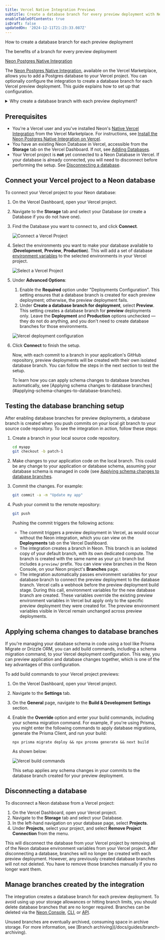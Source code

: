 ```yaml
---
title: Vercel Native Integration Previews
subtitle: Create a database branch for every preview deployment with Neon's native Vercel integration 
enableTableOfContents: true
isDraft: false
updatedOn: '2024-12-11T21:23:33.087Z'
---
```


<InfoBlock>
<DocsList title="What you will learn:">
<p>How to create a database branch for each preview deployment</p>
<p>The benefits of a branch for every preview deployment</p>
</DocsList>

<DocsList title="Related topics" theme="docs">
<a href="/docs/guides/vercel-native-integration">Neon Postgres Native Integration</a>
</DocsList>
</InfoBlock>

The [Neon Postgres Native Integration](https://vercel.com/marketplace/neon), available on the Vercel Marketplace, allows you to add a Postgres database to your Vercel project. You can optionally configure the integration to create a database branch for each Vercel preview deployment. This guide explains how to set up that configuration.

<details>
<summary>Why create a database branch with each preview deployment?</summary>

- **Each preview deployment gets its own database**: Every Vercel preview deployment has its own dedicated database branch, keeping environments isolated.

- **No more shared database problems**: Using a single shared database can lead to issues across all preview deployments if something goes wrong. With branches, each preview has its own independent database.

- **Easier debugging and testing**: Database branches let you preview schema changes and migrations in isolation, so issues don’t spill over into other environments.

- **No need to set up preview databases manually**: Neon branches are created instantly as copies of the parent database, saving you the hassle of seeding data or setting up databases from scratch.

- **Works automatically with Vercel**: The integration connects Neon database branches to Vercel preview deployments and sets the environment variables for you.

- **Great for teams**: Isolated branches let team members test their changes independently without stepping on each other’s toes.

- **Automatic schema migrations**: You can add database migration commands to your Vercel deployment setup to apply schema changes to your database branch automatically with each preview deployment.

</details>

## Prerequisites

- You're a Vercel user and you've installed Neon's [Native Vercel Integration](https://vercel.com/marketplace/neon) from the Vercel Marketplace. For instructions, see [Install the Neon Postgres Native Integration on Vercel](/docs/guides/vercel-native-integration).
- You have an existing Neon Database in Vercel, accessible from the **Storage** tab on the Vercel Dashboard. If not, see [Adding Databases](/docs/guides/vercel-native-integration#adding-more-databases).
- Your Vercel project is **not** yet connected to a Neon Database in Vercel. If your database is already connected, you will need to disconnect before performing the setup. See [Disconnecting a database](#disconnecting-a-database).

## Connect your Vercel project to a Neon database 

To connect your Vercel project to your Neon database:

1. On the Vercel Dashboard, open your Vercel project. 
2. Navigate to the **Storage** tab and select your Database (or create a Database if you do not have one).
2. Find the Database you want to connect to, and click **Connect**.

    ![Connect a Vercel Project](/docs/guides/vercel_native_connect_project.png)

3. Select the environments you want to make your database available to (**Development**, **Preview**, **Production**). This will add a set of database [environment variables](/docs/guides/vercel-native-integration#environment-variables-set-by-the-integration) to the selected environments in your Vercel project.

    ![Select a Vercel Project](/docs/guides/vercel_native_select_environments.png)

4. Under **Advanced Options**:
    1. Enable the **Required** option under "Deployments Configuration". This setting ensures that a database branch is created for each preview deployment; otherwise, the preview deployment fails.
    1. Under **Create a database branch for deployment**, select **Preview**. This setting creates a database branch for **preview** deployments only. Leave the **Deployment** and **Production** options unchecked — they do not do anything, and you don't need to create database branches for those environments.

    ![Vercel deployment configuration](/docs/guides/vercel_native_deployments_configuration.png)

5. Click **Connect** to finish the setup.

    Now, with each commit to a branch in your application's GitHub repository, preview deployments will be created with their own isolated database branch. You can follow the steps in the next section to test the setup.
    
    <Admonition type="tip">
    To learn how you can apply schema changes to database branches automatically, see [Applying schema changes to database branches](#applying-schema-changes-to-database-branches). 
    </Admonition> 

## Testing the database branching setup

After enabling database branches for preview deployments, a database branch is created when you push commits on your local git branch to your source code repository. To see the integration in action, follow these steps:

1. Create a branch in your local source code repository.

   ```bash
   cd myapp
   git checkout -b patch-1
   ```

2. Make changes to your application code on the local branch. This could be any change to your application or database schema, assuming your database schema is managed in code (see [Applying schema changes to database branches](#applying-schema-changes-to-database-branches).
3. Commit the changes. For example:

   ```bash
   git commit -a -m "Update my app"
   ```

4. Push your commit to the remote repository:

   ```bash
   git push
   ```

   Pushing the commit triggers the following actions:

   - The commit triggers a preview deployment in Vercel, as would occur without the Neon integration, which you can view on the **Deployments** tab on the Vercel Dashboard.
   - The integration creates a branch in Neon. This branch is an isolated copy of your default branch, with its own dedicated compute. The branch is created with the same name as your `git` branch but includes a `preview/` prefix. You can view view branches in the Neon Console, on your Neon project's **Branches** page.
   - The integration automatically passes environment variables for your database branch to connect the preview deployment to the database branch.
        <Admonition type="info" title="How are database variables set for preview deployments?">
        Vercel calls a webhook before the preview deployment build stage. During this call, environment variables for the new database branch are created. These variables override the existing preview environment variables in Vercel but apply only to the specific preview deployment they were created for. The preview environment variables visible in Vercel remain unchanged across preview deployments.
        </Admonition>

## Applying schema changes to database branches

If you're managing your database schema in code using a tool like Prisma Migrate or Drizzle ORM, you can add build commands, including a schema migration command, to your Vercel deployment configuration. This way, you can preview application and database changes together, which is one of the key advantages of this configuration.

To add build commands to your Vercel project previews:

1. On the Vercel Dashboard, open your Vercel project.
2. Navigate to the **Settings** tab.
3. On the **General** page, navigate to the **Build & Development Settings** section.
4. Enable the **Override** option and enter your build commands, including your schema migration command. For example, if you're using Prisma, you might enter the following commands to apply database migrations, generate the Prisma Client, and run your build:

    ```text
    npx prisma migrate deploy && npx prosma generate && next build
    ```

    As shown below:

    ![Vercel build commands](/docs/guides/vercel_build_command.png)

    This setup applies any schema changes in your commits to the database branch created for your preview deployment.

## Disconnecting a database

To disconnect a Neon database from a Vercel project:

1. On the Vercel Dashboard, open your Vercel project. 
2. Navigate to the **Storage** tab and select your Database.
3. In the left-hand navigation on your database page, select **Projects**.
4. Under **Projects**, select your project, and select **Remove Project Connection** from the menu.

This will disconnect the database from your Vercel project by removing all of the Neon database environment variables from your Vercel project. After disconnecting a database, branches will no longer be created with each preview deployment. However, any previously created database branches will not not deleted. You have to remove those branches manually if you no longer want them.

## Manage branches created by the integration

The integration creates a database branch for each preview deployment. To avoid using up your storage allowances or hitting branch limits, you should delete database branches that are no longer required. Branches can be deleted via the [Neon Console](/docs/manage/branches#delete-a-branch), [CLI](/docs/reference/cli-branches#delete), or [API](https://neon.tech/docs/manage/branches#delete-a-branch-with-the-api).

<Admonition type="note" title="What happens to branches if you don't remove them?">
Unused branches are eventually archived, consuming space in archive storage. For more information, see [Branch archiving](/docs/guides/branch-archiving).
</Admonition>

<NeedHelp/>
